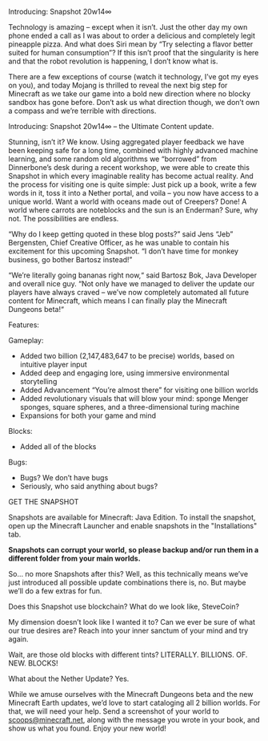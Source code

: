  Introducing: Snapshot 20w14∞

Technology is amazing – except when it isn’t. Just the other day my own phone ended a call as I was about to order a delicious and completely legit pineapple pizza. And what does Siri mean by “Try selecting a flavor better suited for human consumption”? If this isn’t proof that the singularity is here and that the robot revolution is happening, I don’t know what is.

There are a few exceptions of course (watch it technology, I’ve got my eyes on you), and today Mojang is thrilled to reveal the next big step for Minecraft as we take our game into a bold new direction where no blocky sandbox has gone before. Don’t ask us what direction though, we don’t own a compass and we’re terrible with directions.

Introducing: Snapshot 20w14∞ – the Ultimate Content update.

Stunning, isn’t it? We know. Using aggregated player feedback we have been keeping safe for a long time, combined with highly advanced machine learning, and some random old algorithms we “borrowed” from Dinnerbone’s desk during a recent workshop, we were able to create this Snapshot in which every imaginable reality has become actual reality. And the process for visiting one is quite simple: Just pick up a book, write a few words in it, toss it into a Nether portal, and voila – you now have access to a unique world. Want a world with oceans made out of Creepers? Done! A world where carrots are noteblocks and the sun is an Enderman? Sure, why not. The possibilities are endless.

“Why do I keep getting quoted in these blog posts?” said Jens “Jeb” Bergensten, Chief Creative Officer, as he was unable to contain his excitement for this upcoming Snapshot. “I don’t have time for monkey business, go bother Bartosz instead!”

“We’re literally going bananas right now,“ said Bartosz Bok, Java Developer and overall nice guy. “Not only have we managed to deliver the update our players have always craved – we’ve now completely automated all future content for Minecraft, which means I can finally play the Minecraft Dungeons beta!“

Features:

Gameplay:

   * Added two billion (2,147,483,647 to be precise) worlds, based on intuitive player input
   * Added deep and engaging lore, using immersive environmental storytelling
   * Added Advancement “You’re almost there” for visiting one billion worlds
   * Added revolutionary visuals that will blow your mind: sponge Menger sponges, square spheres, and a three-dimensional turing machine
   * Expansions for both your game and mind

Blocks:

   * Added all of the blocks

Bugs:

   * Bugs? We don’t have bugs
   * Seriously, who said anything about bugs?

GET THE SNAPSHOT

Snapshots are available for Minecraft: Java Edition. To install the snapshot, open up the Minecraft Launcher and enable snapshots in the "Installations" tab.

**Snapshots can corrupt your world, so please backup and/or run them in a different folder from your main worlds.**

So… no more Snapshots after this?
Well, as this technically means we’ve just introduced all possible update combinations there is, no. But maybe we’ll do a few extras for fun.

Does this Snapshot use blockchain?
What do we look like, SteveCoin?

My dimension doesn’t look like I wanted it to? 
Can we ever be sure of what our true desires are? Reach into your inner sanctum of your mind and try again.

Wait, are those old blocks with different tints? 
LITERALLY. BILLIONS. OF. NEW. BLOCKS!

What about the Nether Update?
Yes.

While we amuse ourselves with the Minecraft Dungeons beta and the new Minecraft Earth updates, we’d love to start cataloging all 2 billion worlds. For that, we will need your help. Send a screenshot of your world to scoops@minecraft.net, along with the message you wrote in your book, and show us what you found. Enjoy your new world!